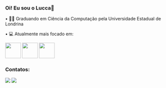 ### Oi! Eu sou o Lucca👋

• 👨‍🎓 Graduando em Ciência da Computação pela Universidade Estadual de Londrina

• 💻 Atualmente mais focado em: 
<div display="inline">
  <img whidith="50" height="50" src="https://cdn.jsdelivr.net/gh/devicons/devicon/icons/c/c-original.svg" />
  <img whidith="50" height="50" src="https://cdn.jsdelivr.net/gh/devicons/devicon/icons/java/java-original.svg" />
  <img whidith="50" height="50" src="https://cdn.jsdelivr.net/gh/devicons/devicon/icons/javascript/javascript-original.svg" />
</div>

### Contatos:

<div>
<a href = "mailto:lucca.giovane.gomes@uel.br"><img src="https://img.shields.io/badge/Gmail-D14836?style=for-the-badge&logo=gmail&logoColor=white" target="_blank"></a>
<a href="https://www.linkedin.com/in/luccagiovane/" target="_blank"><img src="https://img.shields.io/badge/-LinkedIn-%230077B5?style=for-the-badge&logo=linkedin&logoColor=white" target="_blank"></a>   
</div>
